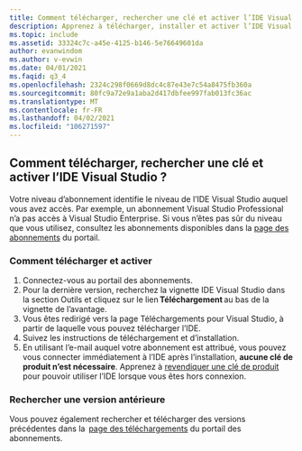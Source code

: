 ```yaml
---
title: Comment télécharger, rechercher une clé et activer l’IDE Visual Studio ?
description: Apprenez à télécharger, installer et activer l’IDE Visual Studio avec une clé de produit
ms.topic: include
ms.assetid: 33324c7c-a45e-4125-b146-5e76649601da
author: evanwindom
ms.author: v-evwin
ms.date: 04/01/2021
ms.faqid: q3_4
ms.openlocfilehash: 2324c298f0669d8dc4c87e43e7c54a8475fb360a
ms.sourcegitcommit: 80fc9a72e9a1aba2d417dbfee997fab013fc36ac
ms.translationtype: MT
ms.contentlocale: fr-FR
ms.lasthandoff: 04/02/2021
ms.locfileid: "106271597"
---
```

## <a name="how-do-i-download-find-a-key-and-activate-the-visual-studio-ide"></a>Comment télécharger, rechercher une clé et activer l’IDE Visual Studio ?
Votre niveau d’abonnement identifie le niveau de l’IDE Visual Studio auquel vous avez accès. Par exemple, un abonnement Visual Studio Professional n’a pas accès à Visual Studio Enterprise. Si vous n’êtes pas sûr du niveau que vous utilisez, consultez les abonnements disponibles dans la [page des abonnements](https://my.visualstudio.com/subscriptions) du portail. 

### <a name="how-to-download-and-activate"></a>Comment télécharger et activer 
1. Connectez-vous au portail des abonnements.  
0. Pour la dernière version, recherchez la vignette IDE Visual Studio dans la section Outils et cliquez sur le lien **Téléchargement** au bas de la vignette de l’avantage.  
0. Vous êtes redirigé vers la page Téléchargements pour Visual Studio, à partir de laquelle vous pouvez télécharger l’IDE.  
0. Suivez les instructions de téléchargement et d’installation. 
0. En utilisant l’e-mail auquel votre abonnement est attribué, vous pouvez vous connecter immédiatement à l’IDE après l’installation, **aucune clé de produit n’est nécessaire**. Apprenez à [revendiquer une clé de produit](https://docs.microsoft.com/visualstudio/subscriptions/find-keys) pour pouvoir utiliser l’IDE lorsque vous êtes hors connexion.

### <a name="find-an-older-version"></a>Rechercher une version antérieure 
Vous pouvez également rechercher et télécharger des versions précédentes dans la  [page des téléchargements](https://my.visualstudio.com/Downloads?q=visual%20studio&pgroup=) du portail des abonnements.